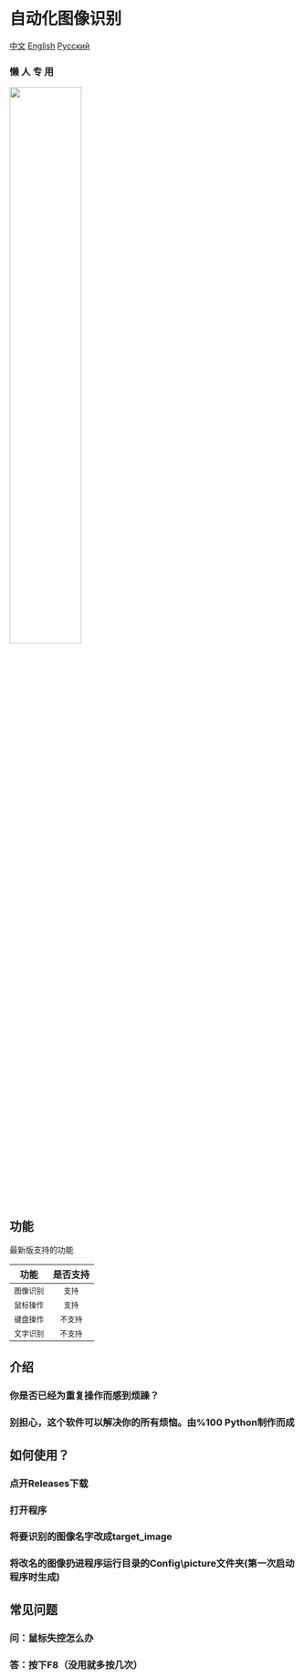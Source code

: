 # 自动化图像识别
[中文](https://github.com/qiuzhiche/PythonpictureAutomation/blob/main/README.md)
[English](https://github.com/qiuzhiche/PythonpictureAutomation/blob/main/README_En)
[Русский](https://github.com/qiuzhiche/PythonpictureAutomation/blob/main/README_%D0%A0%D1%83%D1%81%D1%81%D0%BA%D0%B8%D0%B9)
### **懒 人 专 用**

<img src="https://ts1.cn.mm.bing.net/th/id/R-C.1895df2fde1b5c8fddad1046b3e4d79f?rik=fG%2fypE855oa5lA&riu=http%3a%2f%2fwww.spasvo.com%2fckfinder%2fuserfiles%2fimages%2f2022101948937180.jpg&ehk=6n4Lc2nO66%2fup2%2fAGkwOB93OaNE7WCm52lUEDDHfj6k%3d&risl=&pid=ImgRaw&r=0" width="50%">

## 功能

最新版支持的功能

| 功能        |   是否支持   |
|-----------|:--------:|
| <kbd>图像识别 | <kbd>支持  |
| <kbd>鼠标操作 | <kbd>支持  |
| <kbd>键盘操作 | <kbd>不支持 |
| <kbd>文字识别 | <kbd>不支持 |

## 介绍

### **你是否已经为重复操作而感到烦躁？**
### **别担心，这个软件可以解决你的所有烦恼。由%100 Python制作而成**

## **如何使用？**
### **点开Releases下载**
### **打开程序**
### **将要识别的图像名字改成target_image**
### **将改名的图像扔进程序运行目录的Config\picture文件夹(第一次启动程序时生成)**

## **常见问题**
### **问：鼠标失控怎么办**
### **答：按下F8（没用就多按几次）**
